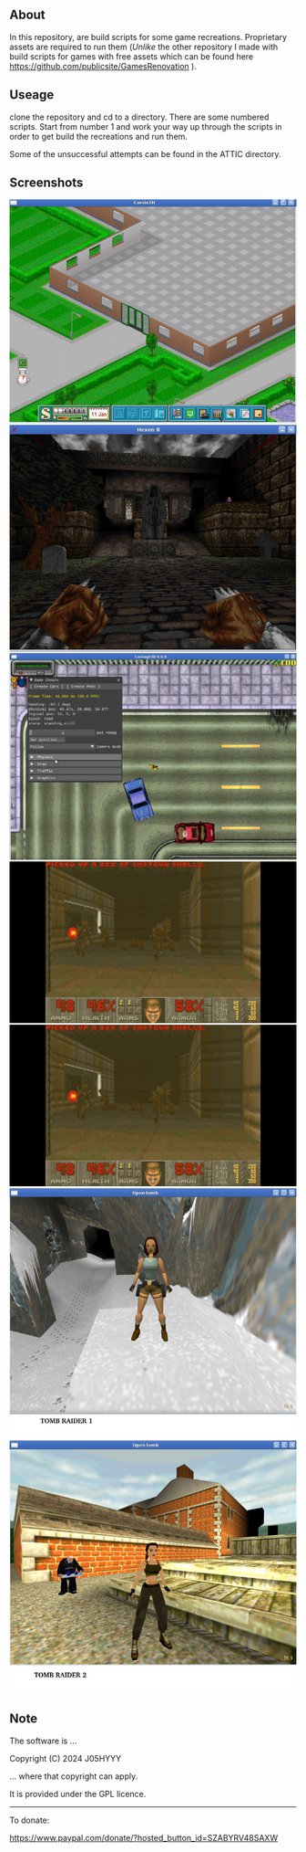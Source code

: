 ## About

In this repository, are build scripts for some game recreations. Proprietary assets are required to run them (*Unlike* the other repository I made with build scripts for games with free assets which can be found here https://github.com/publicsite/GamesRenovation ).

## Useage

clone the repository and cd to a directory. There are some numbered scripts. Start from number 1 and work your way up through the scripts in order to get build the recreations and run them.

Some of the unsuccessful attempts can be found in the ATTIC directory.

## Screenshots

![Alt text](.screenshots/themehospital.png?raw=true "CorsixTH - Theme Hospital")
![Alt text](.screenshots/hexen2.png?raw=true "Hammer of Thyrion - Hexen2")
![Alt text](.screenshots/gta1.png?raw=true "Carnage3D - GTA1")
![Alt text](.screenshots/doom.png?raw=true "ChocolateDoom - Doom")
![Alt text](.screenshots/doom.png?raw=true "Dethrace - Carmageddon")
![Alt text](.screenshots/tombraider.png?raw=true "OpenTomb - TombRaider1")
![Alt text](.screenshots/tombraider2.png?raw=true "OpenTomb - TombRaider2")

## Note

The software is ...

Copyright (C) 2024 J05HYYY

... where that copyright can apply.

It is provided under the GPL licence.

__________________________________________

To donate:

https://www.paypal.com/donate/?hosted_button_id=SZABYRV48SAXW
